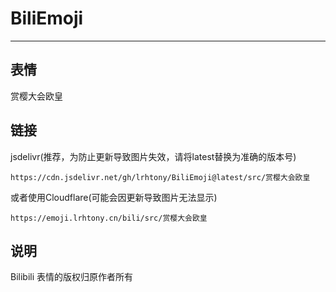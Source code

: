# BiliEmoji
---
## 表情
赏樱大会欧皇
## 链接
jsdelivr(推荐，为防止更新导致图片失效，请将latest替换为准确的版本号)
```
https://cdn.jsdelivr.net/gh/lrhtony/BiliEmoji@latest/src/赏樱大会欧皇
```
或者使用Cloudflare(可能会因更新导致图片无法显示)
```
https://emoji.lrhtony.cn/bili/src/赏樱大会欧皇
```
## 说明
Bilibili 表情的版权归原作者所有
